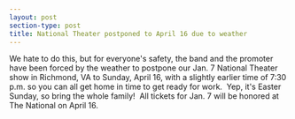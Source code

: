 ```yaml
---
layout: post
section-type: post
title: National Theater postponed to April 16 due to weather
---
```


<p>We hate to do this, but for everyone's safety, the band and the promoter have been forced by the weather to postpone our Jan. 7 National Theater show in Richmond, VA to Sunday, April 16, with a slightly earlier time of 7:30 p.m. so you can all get home in time to get ready for work.&nbsp; Yep, it's Easter Sunday, so bring the whole family!&nbsp; All tickets for Jan. 7 will be honored at The National on April 16.</p>
